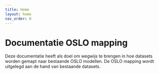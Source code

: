 ```yaml
---
title: Home
layout: home
nav_order: 0
---
```


# Documentatie OSLO mapping

Deze documentatie heeft als doel om wegwijs te brengen in hoe datasets worden gemapt naar bestaande OSLO modellen. De OSLO mapping wordt uitgelegd aan de hand van bestaande datasets. 

